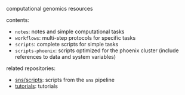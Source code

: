 computational genomics resources

contents:

* `notes`: notes and simple computational tasks
* `workflows`: multi-step protocols for specific tasks
* `scripts`: complete scripts for simple tasks
* `scripts-phoenix`: scripts optimized for the phoenix cluster (include references to data and system variables)

related repositories:

* [sns/scripts](https://github.com/igordot/sns/blob/master/scripts): scripts from the `sns` pipeline
* [tutorials](https://github.com/igordot/tutorials): tutorials
